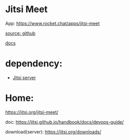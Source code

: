 # Jitsi Meet
App: https://www.rocket.chat/apps/jitsi-meet

[source: github](https://github.com/RocketChat/Rocket.Chat)

[docs](https://docs.rocket.chat/docs/jitsi-app)

# dependency:
- [Jitsi server](https://jitsi.github.io/handbook/docs/devops-guide/)


# Home:
https://jitsi.org/jitsi-meet/

doc: https://jitsi.github.io/handbook/docs/devops-guide/

download(server): https://jitsi.org/downloads/

